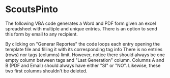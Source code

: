 # ScoutsPinto
The following VBA code generates a Word and PDF form given an excel spreadsheet with multiple and unique entries. There is an option to send this form by email to any recipient.

By clicking on "Generar Reportes" the code loops each entry opening the template file and filling it with its corresponding tag info
There is no entries (rows) nor tags (columns) limit. However, notice there should always be one empty column between tags and "Last Generation" column.
Columns A and B (PDF and Email) should always have either "SI" or "NO". Likewise, these two first columns shouldn't be deleted. 



